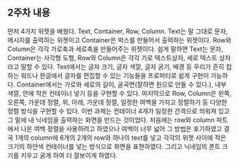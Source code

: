 ## 2주차 내용
먼저 4가지 위젯을 배웠다. Text, Container, Row, Column. Text는 말 그대로 문자, 메시지를 출력하는 위젯이고
Container은 박스를 만들어서 출력하는 위젯이다. Row와 Column은 각각 가로축과 세로축을 만들어주는 위젯이다.
쉽게 말하면 Text는 문자, Container는 사각형 도형, Row와 Column은 각각 가로 텍스트상자, 세로 텍스트 상자라고
말할 수 있다. Text에서는 글자 크기, 글자 색깔, 글자 굵기, 배경 등 우리가 흔히 접하는 워드나 한글에서 글자를 
편집할 수 있는 기능들을 프로퍼티로 쉽게 구현이 가능하다. Container에서는 가로와 세로의 길이, 굴곡면(잘하면
원으로 만들 수 있다.), 내부 색깔, 안에 작은 컨테이너 넣기 등을 구현할 수 있다. 마지막으로 Row, Column은
왼쪽, 오른쪽, 가운데 정렬, 위, 아래, 가운데 정렬, 일정한 여백을 가지고 정렬하기 등 다양한 정렬 방식을
구현할 수 있다. 이번 과제는 컨테이너 4개가 일정한 간격으로 띄워져 있고 그 밑에 내 닉네임을 출력하는 화면을
만드는 것이었다. 처음에는 row와 column 파트에서 나온 여백 정렬을 사용하려고 하였으나 여백이 너무 넓어
그 방법은 포기하였고 결국 1개의 column에 6개의 2개의 row와 하나의 text를 넣고 각각의 위젯 사이에 작은 크기의
하얀색 컨테이너를 넣는 방식으로 화면을 표현하였다. 그리고 닉네임의 폰트 크기를 키우고 굵게 하여 더 잘보이게 하였다.